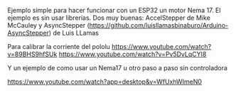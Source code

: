 Ejemplo simple para hacer funcionar con un ESP32 un motor Nema 17.
El ejemplo es sin usar librerias.
Dos muy buenas: AccelStepper de Mike McCauley
y AsyncStepper (https://github.com/luisllamasbinaburo/Arduino-AsyncStepper) de Luis LLamas

Para calibrar la corriente del pololu
https://www.youtube.com/watch?v=89BHS9hfSUk
https://www.youtube.com/watch?v=Pv5DvLqCYI8

Y un ejemplo de como usar un Nema17 u otro paso a paso sin controladora

https://www.youtube.com/watch?app=desktop&v=WfUxhWImeN0
